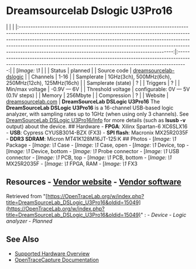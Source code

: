 # Dreamsourcelab Dslogic U3Pro16
| | | |:-----------------------------------------------------------------------------------------------------------------------------------------------------------------------------------------------------------------------------------------------------------------------------------------------------------------------------------------------------------------------------------------:|:----------------------------------------------------------------------------------------------------------------------------------------------------------------:| | [*Image: \1* | | | Status | planned | | Source code | [dreamsourcelab-dslogic](http://github.com/OpenTraceLab/?p=OpenTraceCapture.git;a=tree;f=src/hardware/dreamsourcelab-dslogic) | | Channels | 1-16 | | Samplerate | 1GHz(3ch), 500MHz(6ch), 250MHz(12ch), 125MHz(16ch) | | Samplerate (state) | ? | | Triggers | ? | | Min/max voltage | -0.9V — 6V | | Threshold voltage | configurable: 0V — 5V (0.1V steps) | | Memory | 256Mbyte | | Compression | ? | | Website | [dreamsourcelab.com](https://www.dreamsourcelab.com/shop/logic-analyzer/dslogic-u3pro16/) | **DreamSourceLab DSLogic U3Pro16** The **DreamSourceLab DSLogic U3Pro16** is a 16-channel USB-based logic analyzer, with sampling rates up to 1GHz (when using only 3 channels). See [DreamSourceLab DSLogic U3Pro16/Info](https://OpenTraceLab.org/w/index.php?title=DreamSourceLab_DSLogic_U3Pro16/Info&action=edit&redlink=1 "DreamSourceLab DSLogic U3Pro16/Info \(page does not exist\)") for more details (such as **lsusb -v** output) about the device. ## Hardware \- **FPGA**: Xilinx Spartan-6 XC6SLX16 \- **USB**: Cypress CYUSB3014-BZX (FX3) \- **SPI flash**: Macronix MX25R2035F \- **DDR3 SDRAM**: Micron MT41K128M16JT-125:K ## Photos \-
[*Image: \1*
Package
\-
[*Image: \1*
Case
\-
[*Image: \1*
Case, open
\-
[*Image: \1*
Device, top
\-
[*Image: \1*
Device, bottom
\-
[*Image: \1*
Probe connector
\-
[*Image: \1*
USB connector
\-
[*Image: \1*
PCB, top
\-
[*Image: \1*
PCB, bottom
\-
[*Image: \1*
MX25R2035F
\-
[*Image: \1*
FPGA, RAM
\-
[*Image: \1*
FX3
## Resources \- [Vendor website](https://www.dreamsourcelab.com/shop/logic-analyzer/dslogic-u3pro16/) \- [Vendor software](https://www.dreamsourcelab.com/download/)
Retrieved from "[https://OpenTraceLab.org/w/index.php?title=DreamSourceLab_DSLogic_U3Pro16&oldid=15049](https://OpenTraceLab.org/w/index.php?title=DreamSourceLab_DSLogic_U3Pro16&oldid=15049)"
: \- *Device* \- *Logic analyzer* \- *Planned*
## See Also
- [Supported Hardware Overview](../supported-hardware.md)
- [OpenTraceCapture Documentation](../../opentracecapture/overview.md)
